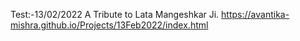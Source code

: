 Test:-13/02/2022
A Tribute to Lata Mangeshkar Ji.
 https://avantika-mishra.github.io/Projects/13Feb2022/index.html

